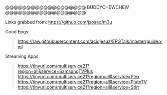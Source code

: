 @@@@@@@@@@@@@@@@@@@
  BUDDYCHEWCHEW
@@@@@@@@@@@@@@@@@@@

Links grabbed from: https://github.com/jsosao/m3u

Good Epgs:
> https://raw.githubusercontent.com/acidjesuz/EPGTalk/master/guide.xml

Streaming Apps:
> https://tinyurl.com/multiservice21?region=all&service=SamsungTVPlus
> https://tinyurl.com/multiservice21?region=all&service=Plex
> https://tinyurl.com/multiservice21?region=all&service=PlutoTV
> https://tinyurl.com/multiservice21?region=all&service=Stirr
